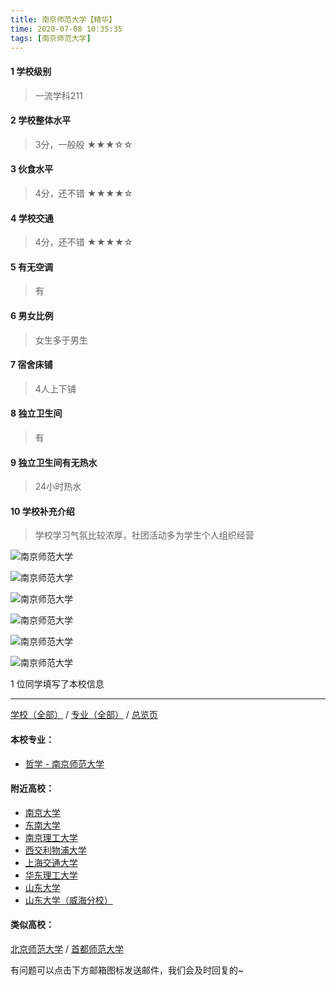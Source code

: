 ```yaml
---
title: 南京师范大学【精华】
time: 2020-07-08 10:35:35
tags: [南京师范大学]
---
```

#### 1 学校级别
> 一流学科211


#### 2 学校整体水平
> 3分，一般般
★★★☆☆


#### 3 伙食水平
>  4分，还不错
★★★★☆


#### 4 学校交通
> 4分，还不错
★★★★☆


#### 5 有无空调
> 有


#### 6 男女比例
> 女生多于男生


#### 7 宿舍床铺
> 4人上下铺
 

#### 8 独立卫生间
> 有


#### 9 独立卫生间有无热水
> 24小时热水


#### 10 学校补充介绍
> 学校学习气氛比较浓厚，社团活动多为学生个人组织经营


![南京师范大学](https://upload-images.jianshu.io/upload_images/6510336-8806e002324d1394.jpg?imageMogr2/auto-orient/strip%7CimageView2/2/w/1240)

![南京师范大学](https://upload-images.jianshu.io/upload_images/6510336-7cba211df8692804.jpg?imageMogr2/auto-orient/strip%7CimageView2/2/w/1240)

![南京师范大学](https://upload-images.jianshu.io/upload_images/6510336-097dc4b2487e9f44.jpg?imageMogr2/auto-orient/strip%7CimageView2/2/w/1240)

![南京师范大学](https://upload-images.jianshu.io/upload_images/6510336-a51d1b659f0ba3b4.jpg?imageMogr2/auto-orient/strip%7CimageView2/2/w/1240)

![南京师范大学](https://upload-images.jianshu.io/upload_images/6510336-9f6a65e54db9bbb8.jpg?imageMogr2/auto-orient/strip%7CimageView2/2/w/1240)

![南京师范大学](http://upload-images.jianshu.io/upload_images/6510336-6cd8665da248c07d.jpg?imageMogr2/auto-orient/strip%7CimageView2/2/w/1240)

1 位同学填写了本校信息
***
[学校（全部）](https://univgo.github.io/2020/07/09/学校汇总页) / [专业（全部）](https://univgo.github.io/2020/07/09/专业汇总页) / [总览页](https://univgo.github.io/2020/07/09/总览)
#### 本校专业：
- [哲学 - 南京师范大学](https://univgo.github.io/2020/07/08/哲学%20-%20南京师范大学) 

#### 附近高校：
- [南京大学](https://univgo.github.io/2020/07/08/南京大学)
- [东南大学](https://univgo.github.io/2020/07/08/东南大学)
- [南京理工大学](https://univgo.github.io/2020/07/08/南京理工大学)
- [西交利物浦大学](https://univgo.github.io/2020/07/08/西交利物浦大学)
&nbsp; 
- [上海交通大学](https://univgo.github.io/2020/07/08/上海交通大学)
- [华东理工大学](https://univgo.github.io/2020/07/08/华东理工大学)
&nbsp; 
- [山东大学](https://univgo.github.io/2020/07/08/山东大学) 
- [山东大学（威海分校）](https://univgo.github.io/2020/07/08/山东大学（威海分校）)

#### 类似高校：
[北京师范大学](https://univgo.github.io/2020/07/08/北京师范大学) / [首都师范大学](https://univgo.github.io/2020/07/08/首都师范大学)


有问题可以点击下方邮箱图标发送邮件，我们会及时回复的~
